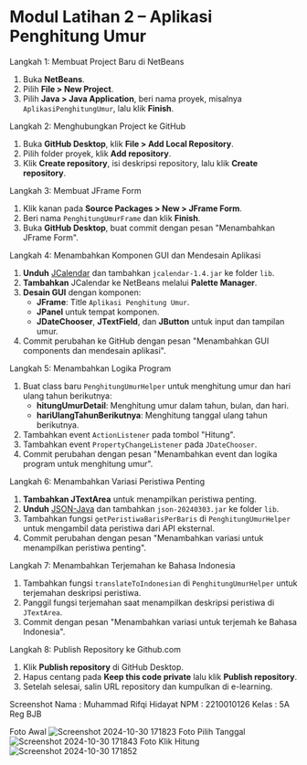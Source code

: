 # Modul Latihan 2 – Aplikasi Penghitung Umur

Langkah 1: Membuat Project Baru di NetBeans
1. Buka **NetBeans**.
2. Pilih **File > New Project**.
3. Pilih **Java > Java Application**, beri nama proyek, misalnya `AplikasiPenghitungUmur`, lalu klik **Finish**.

Langkah 2: Menghubungkan Project ke GitHub
1. Buka **GitHub Desktop**, klik **File > Add Local Repository**.
2. Pilih folder proyek, klik **Add repository**.
3. Klik **Create repository**, isi deskripsi repository, lalu klik **Create repository**.

Langkah 3: Membuat JFrame Form
1. Klik kanan pada **Source Packages > New > JFrame Form**.
2. Beri nama `PenghitungUmurFrame` dan klik **Finish**.
3. Buka **GitHub Desktop**, buat commit dengan pesan "Menambahkan JFrame Form".

Langkah 4: Menambahkan Komponen GUI dan Mendesain Aplikasi
1. **Unduh** [JCalendar](https://toedter.com/jcalendar/) dan tambahkan `jcalendar-1.4.jar` ke folder `lib`.
2. **Tambahkan** JCalendar ke NetBeans melalui **Palette Manager**.
3. **Desain GUI** dengan komponen:
    - **JFrame**: Title `Aplikasi Penghitung Umur`.
    - **JPanel** untuk tempat komponen.
    - **JDateChooser**, **JTextField**, dan **JButton** untuk input dan tampilan umur.
4. Commit perubahan ke GitHub dengan pesan "Menambahkan GUI components dan mendesain aplikasi".

Langkah 5: Menambahkan Logika Program
1. Buat class baru `PenghitungUmurHelper` untuk menghitung umur dan hari ulang tahun berikutnya:
   - **hitungUmurDetail**: Menghitung umur dalam tahun, bulan, dan hari.
   - **hariUlangTahunBerikutnya**: Menghitung tanggal ulang tahun berikutnya.
2. Tambahkan event `ActionListener` pada tombol "Hitung".
3. Tambahkan event `PropertyChangeListener` pada `JDateChooser`.
4. Commit perubahan dengan pesan "Menambahkan event dan logika program untuk menghitung umur".

Langkah 6: Menambahkan Variasi Peristiwa Penting
1. **Tambahkan JTextArea** untuk menampilkan peristiwa penting.
2. **Unduh** [JSON-Java](https://github.com/stleary/JSON-java) dan tambahkan `json-20240303.jar` ke folder `lib`.
3. Tambahkan fungsi `getPeristiwaBarisPerBaris` di `PenghitungUmurHelper` untuk mengambil data peristiwa dari API eksternal.
4. Commit perubahan dengan pesan "Menambahkan variasi untuk menampilkan peristiwa penting".

Langkah 7: Menambahkan Terjemahan ke Bahasa Indonesia
1. Tambahkan fungsi `translateToIndonesian` di `PenghitungUmurHelper` untuk terjemahan deskripsi peristiwa.
2. Panggil fungsi terjemahan saat menampilkan deskripsi peristiwa di `JTextArea`.
3. Commit dengan pesan "Menambahkan variasi untuk terjemah ke Bahasa Indonesia".

Langkah 8: Publish Repository ke Github.com
1. Klik **Publish repository** di GitHub Desktop.
2. Hapus centang pada **Keep this code private** lalu klik **Publish repository**.
3. Setelah selesai, salin URL repository dan kumpulkan di e-learning.


Screenshot
Nama    : Muhammad Rifqi Hidayat
NPM     : 2210010126
Kelas   : 5A Reg BJB

Foto Awal ![Screenshot 2024-10-30 171823](https://github.com/user-attachments/assets/70eaa5aa-363e-43b8-9602-377ec41d935b)
Foto Pilih Tanggal ![Screenshot 2024-10-30 171843](https://github.com/user-attachments/assets/35e91ac3-cb3b-4e9f-bcd3-a6adff47ad35)
Foto Klik Hitung ![Screenshot 2024-10-30 171852](https://github.com/user-attachments/assets/c9817f9b-5004-4beb-a744-93039938bafd)



